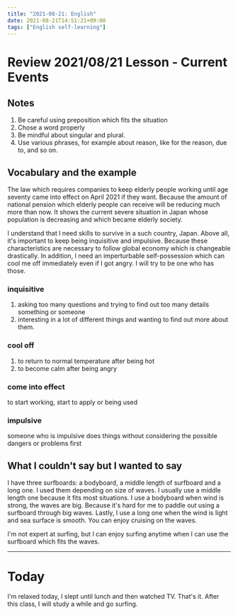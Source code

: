 ```yaml
---
title: "2021-08-21: English"
date: 2021-08-21T14:51:21+09:00
tags: ["English self-learning"]
---
```


# Review 2021/08/21 Lesson - Current Events

## Notes
1. Be careful using preposition which fits the situation
2. Chose a word properly
3. Be mindful about singular and plural.
4. Use various phrases, for example about reason, like for the reason, due to, and so on.

## Vocabulary and the example
The law which requires companies to keep elderly people working until age seventy came into effect on April 2021 if they want.
Because the amount of national pension which elderly people can receive will be reducing much more than now.
It shows the current severe situation in Japan whose population is decreasing and which became elderly society.

I understand that I need skills to survive in a such country, Japan.
Above all, it's important to keep being inquisitive and impulsive.
Because these characteristics are necessary to follow global economy which is changeable drastically.
In addition, I need an imperturbable self-possession which can cool me off immediately even if I got angry.
I will try to be one who has those.

### inquisitive
1. asking too many questions and trying to find out too many details something or someone
2. interesting in a lot of different things and wanting to find out more about them.

### cool off
1. to return to normal temperature after being hot
2. to become calm after being angry

### come into effect
to start working, start to apply or being used

### impulsive
someone who is impulsive does things without considering the possible dangers or problems first

## What I couldn't say but I wanted to say

I have three surfboards: a bodyboard, a middle length of surfboard and a long one.
I used them depending on size of waves.
I usually use a middle length one because it fits most situations.
I use a bodyboard when wind is strong, the waves are big.
Because it's hard for me to paddle out using a surfboard through big waves.
Lastly, I use a long one when the wind is light and sea surface is smooth.
You can enjoy cruising on the waves.

I'm not expert at surfing, but I can enjoy surfing anytime when I can use the surfboard which fits the waves.

---

# Today

I'm relaxed today, I slept until lunch and then watched TV.
That's it.
After this class, I will study a while and go surfing.

